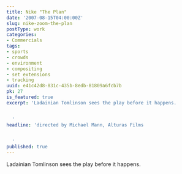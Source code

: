 ```yaml
---
title: Nike "The Plan"
date: '2007-08-15T04:00:00Z'
slug: nike-zoom-the-plan
postType: work
categories:
- Commercials
tags:
- sports
- crowds
- environment
- compositing
- set extensions
- tracking
uuid: e41c42d8-831c-435b-8edb-81809a6fcb7b
pk: 27
is_featured: true
excerpt: 'Ladainian Tomlinson sees the play before it happens.


  '
headline: 'directed by Michael Mann, Alturas Films


  '
published: true
---
```

Ladainian Tomlinson sees the play before it happens.



